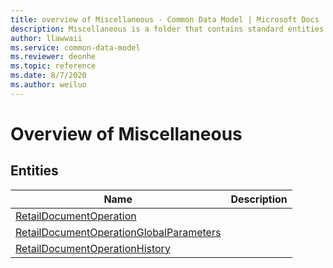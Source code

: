 ```yaml
---
title: overview of Miscellaneous - Common Data Model | Microsoft Docs
description: Miscellaneous is a folder that contains standard entities related to the Common Data Model.
author: llawwaii
ms.service: common-data-model
ms.reviewer: deonhe
ms.topic: reference
ms.date: 8/7/2020
ms.author: weiluo
---
```


# Overview of Miscellaneous


## Entities

|Name|Description|
|---|---|
|[RetailDocumentOperation](RetailDocumentOperation.md)||
|[RetailDocumentOperationGlobalParameters](RetailDocumentOperationGlobalParameters.md)||
|[RetailDocumentOperationHistory](RetailDocumentOperationHistory.md)||
